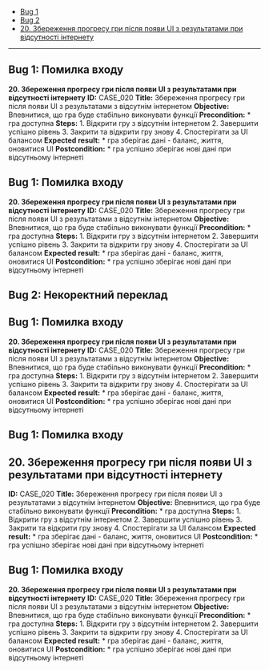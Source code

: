 - [Bug 1](#bug-1-помилка-входу)
- [Bug 2](#bug-2-некоректний-переклад)
- [20. Збереження прогресу гри після появи UI з результатами при відсутності інтернету](#20-Збереження-прогресу-гри-після-появи-UI-з-результатами-при-відсутності-інтернету)
---

## Bug 1: Помилка входу
**20\. Збереження прогресу гри після появи UI з результатами при відсутності інтернету**
**ID:** СASE\_020 
**Title:** Збереження прогресу гри після появи UI з результатами з відсутнім інтернетом 
**Objective:** Впевнитися, що гра буде стабільно виконувати функції 
**Precondition:** * гра доступна 
**Steps:** 1. Відкрити гру з відсутнім інтернетом 2. Завершити успішно рівень 3. Закрити та відкрити гру знову 4. Спостерігати за UI балансом 
**Expected result:** * гра зберігає дані \- баланс, життя, оновитися UI 
**Postcondition:** * гра успішно зберігає нові дані при відсутньому інтернеті

## Bug 1: Помилка входу
**20\. Збереження прогресу гри після появи UI з результатами при відсутності інтернету**
**ID:** СASE\_020 
**Title:** Збереження прогресу гри після появи UI з результатами з відсутнім інтернетом 
**Objective:** Впевнитися, що гра буде стабільно виконувати функції 
**Precondition:** * гра доступна 
**Steps:** 1. Відкрити гру з відсутнім інтернетом 2. Завершити успішно рівень 3. Закрити та відкрити гру знову 4. Спостерігати за UI балансом 
**Expected result:** * гра зберігає дані \- баланс, життя, оновитися UI 
**Postcondition:** * гра успішно зберігає нові дані при відсутньому інтернеті

## Bug 2: Некоректний переклад
## Bug 1: Помилка входу
**20\. Збереження прогресу гри після появи UI з результатами при відсутності інтернету**
**ID:** СASE\_020 
**Title:** Збереження прогресу гри після появи UI з результатами з відсутнім інтернетом 
**Objective:** Впевнитися, що гра буде стабільно виконувати функції 
**Precondition:** * гра доступна 
**Steps:** 1. Відкрити гру з відсутнім інтернетом 2. Завершити успішно рівень 3. Закрити та відкрити гру знову 4. Спостерігати за UI балансом 
**Expected result:** * гра зберігає дані \- баланс, життя, оновитися UI 
**Postcondition:** * гра успішно зберігає нові дані при відсутньому інтернеті


## Bug 1: Помилка входу
## 20\. Збереження прогресу гри після появи UI з результатами при відсутності інтернету
**ID:** СASE\_020 
**Title:** Збереження прогресу гри після появи UI з результатами з відсутнім інтернетом 
**Objective:** Впевнитися, що гра буде стабільно виконувати функції 
**Precondition:** * гра доступна 
**Steps:** 1. Відкрити гру з відсутнім інтернетом 2. Завершити успішно рівень 3. Закрити та відкрити гру знову 4. Спостерігати за UI балансом 
**Expected result:** * гра зберігає дані \- баланс, життя, оновитися UI 
**Postcondition:** * гра успішно зберігає нові дані при відсутньому інтернеті


## Bug 1: Помилка входу
**20\. Збереження прогресу гри після появи UI з результатами при відсутності інтернету**
**ID:** СASE\_020 
**Title:** Збереження прогресу гри після появи UI з результатами з відсутнім інтернетом 
**Objective:** Впевнитися, що гра буде стабільно виконувати функції 
**Precondition:** * гра доступна 
**Steps:** 1. Відкрити гру з відсутнім інтернетом 2. Завершити успішно рівень 3. Закрити та відкрити гру знову 4. Спостерігати за UI балансом 
**Expected result:** * гра зберігає дані \- баланс, життя, оновитися UI 
**Postcondition:** * гра успішно зберігає нові дані при відсутньому інтернеті
